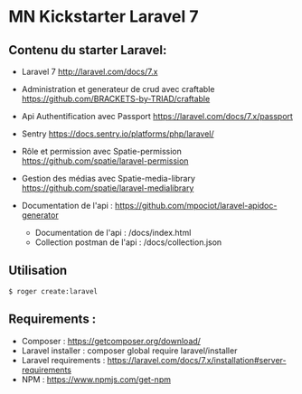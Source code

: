 # MN Kickstarter Laravel 7

## Contenu du starter Laravel:

- Laravel 7 http://laravel.com/docs/7.x

- Administration et generateur de crud avec craftable
  https://github.com/BRACKETS-by-TRIAD/craftable

- Api Authentification avec Passport
  https://laravel.com/docs/7.x/passport

- Sentry
  https://docs.sentry.io/platforms/php/laravel/

- Rôle et permission avec Spatie-permission
  https://github.com/spatie/laravel-permission

- Gestion des médias avec Spatie-media-library
  https://github.com/spatie/laravel-medialibrary

- Documentation de l'api : https://github.com/mpociot/laravel-apidoc-generator
  - Documentation de l'api : /docs/index.html
  - Collection postman de l'api : /docs/collection.json

## Utilisation

```console
$ roger create:laravel
```

## Requirements :

- Composer : https://getcomposer.org/download/
- Laravel installer : composer global require laravel/installer
- Laravel requirements : https://laravel.com/docs/7.x/installation#server-requirements
- NPM : https://www.npmjs.com/get-npm
